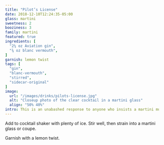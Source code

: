 ```yaml
---
title: "Pilot’s License"
date: 2018-12-10T12:24:35-05:00
glass: martini
sweetness: 2
booziness: 3
family: martini
featured: true
ingredients: [
  "2¼ oz Aviation gin",
  "¾ oz blanc vermouth",
]
garnish: lemon twist
tags: [
  "gin",
  "blanc-vermouth",
  "stirred",
  "sidecar-original"
]
image:
  url: "/images/drinks/pilots-license.jpg"
  alt: "Closeup photo of the clear cocktail in a martini glass"
  align: "50% 40%"
intro: This is an unabashed response to anyone who insists a martini must be dry. Aviation is a sweeter, less juniper-heavy gin that shines with a moderately sweet blanc vermouth.
---
```

Add to cocktail shaker with plenty of ice. Stir well, then strain into a martini glass or coupe.

Garnish with a lemon twist.
